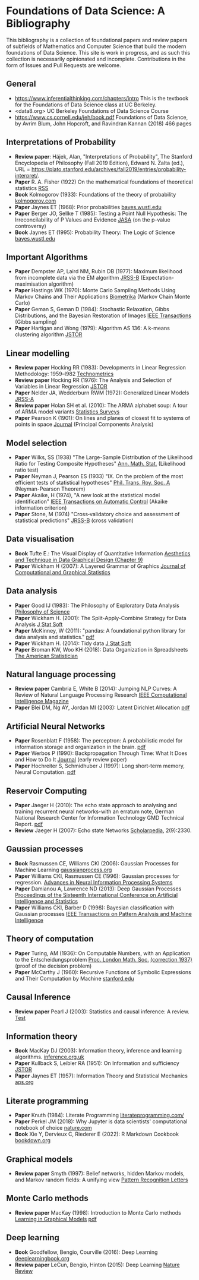 # Foundations of Data Science: A Bibliography

This bibliography is a collection of foundational papers and review papers of subfields of Mathematics and Computer Science that build the modern foundations of Data Science. This site is work in progress, and as such this collection is necessarily opinionated and incomplete. Contributions in the form of Issues and Pull Requests are welcome.


## General

- https://www.inferentialthinking.com/chapters/intro This is the textbook for the Foundations of Data Science class at UC Berkeley.
- <data8.org> UC Berkeley Foundations of Data Science Course
- <https://www.cs.cornell.edu/jeh/book.pdf> Foundations of Data Science, by Avrim Blum, John Hopcroft, and Ravindran Kannan (2018) 466 pages


## Interpretations of Probability

- **Review paper**: Hájek, Alan, "Interpretations of Probability", The Stanford Encyclopedia of Philosophy (Fall 2019 Edition), Edward N. Zalta (ed.), URL = <https://plato.stanford.edu/archives/fall2019/entries/probability-interpret/>.
- **Paper** R. A. Fisher (1922) On the mathematical foundations of theoretical statistics [RSS](https://royalsocietypublishing.org/doi/10.1098/rsta.1922.0009)
- **Book** Kolmogorov (1933): Foundations of the theory of probability [kolmogorov.com](http://kolmogorov.com/Foundations.html)
- **Paper** Jaynes ET (1968): Prior probabilities [bayes.wustl.edu](https://bayes.wustl.edu/etj/articles/prior.pdf)
- **Paper** Berger JO, Sellke T (1985): Testing a Point Null Hypothesis: The Irreconcilability of P Values and Evidence [JASA](https://www.tandfonline.com/doi/abs/10.1080/01621459.1987.10478397) (on the p-value controversy)
- **Book** Jaynes ET (1995): Probability Theory: The Logic of Science [bayes.wustl.edu](https://bayes.wustl.edu/etj/prob/book.pdf)


## Important Algorithms

- **Paper** Dempster AP, Laird NM, Rubin DB (1977): Maximum likelihood from incomplete data via the EM algorithm [JRSS-B](https://rss.onlinelibrary.wiley.com/doi/abs/10.1111/j.2517-6161.1977.tb01600.x) (Expectation-maximisation algorithm)
- **Paper** Hastings WK (1970): Monte Carlo Sampling Methods Using Markov Chains and Their Applications [Biometrika](https://www.jstor.org/stable/2334940) (Markov Chain Monte Carlo)
- **Paper** Geman S, Geman D (1984): Stochastic Relaxation, Gibbs Distributions, and the Bayesian Restoration of Images [IEEE Transactions](https://ieeexplore.ieee.org/document/4767596) (Gibbs sampling)
- **Paper** Hartigan and Wong (1979): Algorithm AS 136: A k-means clustering algorithm [JSTOR](https://www.jstor.org/stable/2346830)


## Linear modelling

- **Review paper** Hocking RR (1983): Developments in Linear Regression Methodology: 1959–l982 [Technometrics](https://www.tandfonline.com/doi/abs/10.1080/00401706.1983.10487871)
- **Review paper** Hocking RR (1976): The Analysis and Selection of Variables in Linear Regression [JSTOR](https://www.jstor.org/stable/2529336)
- **Paper** Nelder JA, Wedderburn RWM (1972): Generalized Linear Models
 [JRSS-A](https://rss.onlinelibrary.wiley.com/doi/abs/10.2307/2344614)
- **Review paper** Holan SH et al. (2010): The ARMA alphabet soup: A tour of ARMA model variants [Statistics Surveys](https://projecteuclid.org/journals/statistics-surveys/volume-4/issue-none/The-ARMA-alphabet-soup--A-tour-of-ARMA-model/10.1214/09-SS060.full)
- **Paper** Pearson K (1901): On lines and planes of closest fit to systems of points in space [Journal](https://www.tandfonline.com/doi/abs/10.1080/14786440109462720) (Principal Components Analysis)


## Model selection

- **Paper** Wilks, SS (1938) "The Large-Sample Distribution of the Likelihood Ratio for Testing Composite Hypotheses" [Ann. Math. Stat.](https://dx.doi.org/10.1214/aoms/1177732360) (Likelihood ratio test)
- **Paper** Neyman J, Pearson ES (1933) "IX. On the problem of the most efficient tests of statistical hypotheses" [Phil. Trans. Roy. Soc. A](https://royalsocietypublishing.org/doi/10.1098/rsta.1933.0009) (Neyman-Pearson Theorem)
- **Paper** Akaike, H (1974), "A new look at the statistical model identification" [IEEE Transactions on Automatic Control](https://ieeexplore.ieee.org/document/1100705) (Akaike information criterion)
- **Paper** Stone, M (1974) "Cross‐validatory choice and assessment of statistical predictions" [JRSS-B](https://rss.onlinelibrary.wiley.com/doi/abs/10.1111/j.2517-6161.1974.tb00994.x) (cross validation)


## Data visualisation

- **Book** Tufte E.: The Visual Display of Quantitative Information [Aesthetics and Technique in Data Graphical Design (Chapter 9)](https://webspace.science.uu.nl/~telea001/uploads/VACourse/Tufte01-2.pdf)
- **Paper** Wickham H (2007): A Layered Grammar of Graphics [Journal of Computational and Graphical Statistics](https://www.tandfonline.com/doi/abs/10.1198/jcgs.2009.07098)


## Data analysis

- **Paper** Good IJ (1983): The Philosophy of Exploratory Data Analysis [Philosophy of Science](https://www.journals.uchicago.edu/doi/abs/10.1086/289110)
- **Paper** Wickham H. (2001): The Split-Apply-Combine Strategy for Data Analysis [J Stat Soft](https://www.jstatsoft.org/article/view/v040i01)
- **Paper** McKinney, W (2011): "pandas: A foundational python library for data analysis and statistics." [pdf](https://www.dlr.de/sc/portaldata/15/resources/dokumente/pyhpc2011/submissions/pyhpc2011_submission_9.pdf)
- **Paper** Wickham H. (2014): Tidy data [J Stat Soft](https://www.jstatsoft.org/article/view/v059i10)
- **Paper** Broman KW, Woo KH (2018): Data Organization in Spreadsheets [The American Statistician](https://www.tandfonline.com/doi/full/10.1080/00031305.2017.1375989)


## Natural language processing

- **Review paper** Cambria E, White B (2014): Jumping NLP Curves: A Review of Natural Language Processing Research [IEEE Computational Intelligence Magazine](https://ieeexplore.ieee.org/abstract/document/6786458)
- **Paper** Blei DM, Ng AY, Jordan MI (2003): Latent Dirichlet Allocation [pdf](https://www.jmlr.org/papers/volume3/blei03a/blei03a.pdf)


## Artificial Neural Networks

- **Paper** Rosenblatt F (1958): The perceptron: A probabilistic model for information storage and organization in the brain. [pdf](https://www.neural-networks.io/papers/1958-the-perceptron:-a-probabilistic-model-for-information-storage-and-organization-in-the-brain.pdf)
- **Paper** Werbos P (1990): Backpropagation Through Time: What It Does and How to Do It
[Journal](https://ieeexplore.ieee.org/stamp/stamp.jsp?arnumber=58337) (early review paper)
- **Paper** Hochreiter S, Schmidhuber J (1997): Long short-term memory, Neural Computation. [pdf](https://www.neural-networks.io/papers/1958-the-perceptron:-a-probabilistic-model-for-information-storage-and-organization-in-the-brain.pdf)


## Reservoir Computing
- **Paper** Jaeger H (2010): The echo state approach to analysing and training recurrent neural networks-with an
erratum note, German National Research Center for Information Technology GMD Technical Report. [pdf](https://www.ai.rug.nl/minds/uploads/EchoStatesTechRep.pdf)
- **Review** Jaeger H (2007): Echo state Networks [Scholarpedia](http://www.scholarpedia.org/article/Echo_state_network), 2(9):2330.


## Gaussian processes

- **Book** Rasmussen CE, Williams CKI (2006): Gaussian Processes for Machine Learning [gaussianprocess.org](http://www.gaussianprocess.org/gpml/)
- **Paper** Williams CKI, Rasmussen CE (1996): Gaussian processes for regression.  [Advances in Neural Information Processing Systems](http://publications.aston.ac.uk/id/eprint/651/)
- **Paper** Damianou A, Lawrence ND (2013): Deep Gaussian Processes [Proceedings of the Sixteenth International Conference on Artificial Intelligence and Statistics](http://proceedings.mlr.press/v31/damianou13a)
- **Paper** Williams CKI, Barber D (1998): Bayesian classification with Gaussian processes [IEEE Transactions on Pattern Analysis and Machine Intelligence](https://ieeexplore.ieee.org/abstract/document/735807)


## Theory of computation

- **Paper** Turing, AM (1936): On Computable Numbers, with an Application to the Entscheidungsproblem [Proc. London Math. Soc.](https://londmathsoc.onlinelibrary.wiley.com/doi/abs/10.1112/plms/s2-42.1.230) [(correction 1937)](https://londmathsoc.onlinelibrary.wiley.com/doi/abs/10.1112/plms/s2-43.6.544) (proof of the decision problem)
- **Paper** McCarthy J (1960): Recursive Functions of Symbolic Expressions and Their Computation by Machine [stanford.edu](http://www-formal.stanford.edu/jmc/recursive.html)


## Causal Inference

- **Review paper** Pearl J (2003): Statistics and causal inference: A review. [Test](https://link.springer.com/article/10.1007/BF02595718)


## Information theory

- **Book** MacKay DJ (2003): Information theory, inference and learning algorithms. [inference.org.uk](http://www.inference.org.uk/mackay/itila/)
- **Paper** Kullback S, Leibler RA (1951): On Information and sufficiency [JSTOR](https://www.jstor.org/stable/2236703)
- **Paper** Jaynes ET (1957): Information Theory and Statistical Mechanics [aps.org](https://journals.aps.org/pr/abstract/10.1103/PhysRev.106.620)


## Literate programming

- **Paper** Knuth (1984): Literate Programming [literateprogramming.com/](http://www.literateprogramming.com/knuthweb.pdf)
- **Paper** Perkel JM (2018): Why Jupyter is data scientists' computational notebook of choice [nature.com](https://www.nature.com/articles/d41586-018-07196-1/)
- **Book** Xie Y, Dervieux C, Riederer E (2022): R Markdown Cookbook [bookdown.org](https://bookdown.org/yihui/rmarkdown-cookbook/)


## Graphical models

- **Review paper** Smyth (1997): Belief networks, hidden Markov models, and Markov random fields: A unifying view [Pattern Recognition Letters](https://doi.org/10.1016/S0167-8655(97)01050-7)


## Monte Carlo methods

- **Review paper** MacKay (1998): Introduction to Monte Carlo methods [Learning in Graphical Models](https://link.springer.com/chapter/10.1007/978-94-011-5014-9_7) [pdf](http://www.cs.cmu.edu/afs/cs.cmu.edu/Web/People/motionplanning/papers/sbp_papers/kalman/intro_montecarlo.pdf)


## Deep learning

- **Book** Goodfellow, Bengio, Courville (2016): Deep Learning [deeplearningbook.org](https://www.deeplearningbook.org/)
- **Review paper** LeCun, Bengio, Hinton (2015): Deep Learning [Nature Review](https://www.nature.com/articles/nature14539)
